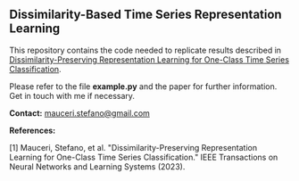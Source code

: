 ## Dissimilarity-Based Time Series Representation Learning


This repository contains the code needed to replicate results described in [Dissimilarity-Preserving Representation Learning for One-Class Time Series Classification](https://ieeexplore.ieee.org/abstract/document/10129257).


Please refer to the file **example.py** and the paper for further information. Get in touch with me if necessary.


**Contact:** mauceri.stefano@gmail.com


**References:**

<a id="1">[1]</a> Mauceri, Stefano, et al. "Dissimilarity-Preserving Representation Learning for One-Class Time Series Classification." IEEE Transactions on Neural Networks and Learning Systems (2023).
